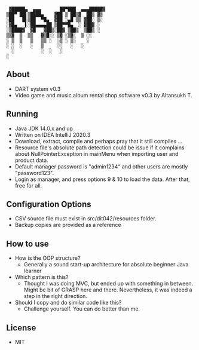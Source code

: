      ▓█████▄  ▄▄▄       ██▀███  ▄▄▄█████▓
    ▒██▀ ██▌▒████▄    ▓██ ▒ ██▒▓  ██▒ ▓▒
    ░██   █▌▒██  ▀█▄  ▓██ ░▄█ ▒▒ ▓██░ ▒░
    ░▓█▄   ▌░██▄▄▄▄██ ▒██▀▀█▄  ░ ▓██▓ ░
    ░▒████▓  ▓█   ▓██▒░██▓ ▒██▒  ▒██▒ ░
    ▒▒▓  ▒  ▒▒   ▓▒█░░ ▒▓ ░▒▓░  ▒ ░░
    ░ ▒  ▒   ▒   ▒▒ ░  ░▒ ░ ▒░    ░
    ░ ░  ░   ░   ▒     ░░   ░   ░
      ░          ░  ░   ░
    ░

**About**
---
* DART system v0.3
* Video game and music album rental shop software v0.3 by Altansukh T.

**Running**
---
* Java JDK 14.0.x and up
* Written on IDEA IntelliJ 2020.3
* Download, extract, compile and perhaps pray that it still compiles ...
* Resource file's absolute path detection could be issue if it complains about NullPointerException in mainMenu when importing user and product data.
* Default manager password is "admin1234" and other users are mostly "password123".
* Login as manager, and press options 9 & 10 to load the data. After that, free for all.

**Configuration Options**
---
* CSV source file must exist in src/dit042/resources folder.
* Backup copies are provided as a reference

**How to use**
---
* How is the OOP structure?
	* Generally a sound start-up architecture for absolute beginner Java learner
* Which pattern is this?
	* Thought I was doing MVC, but ended up with something in between. Might be bit of GRASP here and there. Nevertheless, it was indeed a step in the right direction.
* Should I copy and do similar code like this?
	* Challenge yourself. You can do better than me.

**License**
---
* MIT
